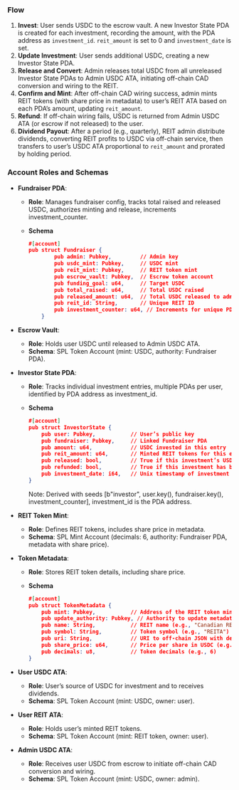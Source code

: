 ### Flow

1. **Invest**: User sends USDC to the escrow vault. A new Investor State PDA is created for each investment, recording the amount, with the PDA address as `investment_id`. `reit_amount` is set to 0 and `investment_date` is set.
2. **Update Investment**: User sends additional USDC, creating a new Investor State PDA.
3. **Release and Convert**: Admin releases total USDC from all unreleased Investor State PDAs to Admin USDC ATA, initiating off-chain CAD conversion and wiring to the REIT.
4. **Confirm and Mint**: After off-chain CAD wiring success, admin mints REIT tokens (with share price in metadata) to user’s REIT ATA based on each PDA’s amount, updating `reit_amount`.
5. **Refund**: If off-chain wiring fails, USDC is returned from Admin USDC ATA (or escrow if not released) to the user.
6. **Dividend Payout**: After a period (e.g., quarterly), REIT admin distribute dividends, converting REIT profits to USDC via off-chain service, then transfers to user’s USDC ATA proportional to `reit_amount` and prorated by holding period.

### Account Roles and Schemas

- **Fundraiser PDA**:
    - **Role**: Manages fundraiser config, tracks total raised and released USDC, authorizes minting and release, increments investment_counter.
    - **Schema**
        
        ```json
        #[account]
        pub struct Fundraiser {
                pub admin: Pubkey,         // Admin key
                pub usdc_mint: Pubkey,     // USDC mint
                pub reit_mint: Pubkey,     // REIT token mint
                pub escrow_vault: Pubkey,  // Escrow token account
                pub funding_goal: u64,     // Target USDC
                pub total_raised: u64,     // Total USDC raised
                pub released_amount: u64,  // Total USDC released to admin
                pub reit_id: String,       // Unique REIT ID
                pub investment_counter: u64, // Increments for unique PDA derivation
            }
        ```
        
- **Escrow Vault**:
    - **Role**: Holds user USDC until released to Admin USDC ATA.
    - **Schema**: SPL Token Account (mint: USDC, authority: Fundraiser PDA).
- **Investor State PDA**:
    - **Role**: Tracks individual investment entries, multiple PDAs per user, identified by PDA address as investment_id.
    - **Schema**
        
        ```json
        #[account]
        pub struct InvestorState {
            pub user: Pubkey,           // User’s public key
            pub fundraiser: Pubkey,     // Linked Fundraiser PDA
            pub amount: u64,            // USDC invested in this entry
            pub reit_amount: u64,       // Minted REIT tokens for this entry (0 until minted)
            pub released: bool,         // True if this investment’s USDC is released
            pub refunded: bool,         // True if this investment has been refunded
            pub investment_date: i64,   // Unix timestamp of investment
        }
        ```
        
        Note: Derived with seeds [b"investor", user.key(), fundraiser.key(), investment_counter], investment_id is the PDA address.
        
- **REIT Token Mint**:
    - **Role**: Defines REIT tokens, includes share price in metadata.
    - **Schema**: SPL Mint Account (decimals: 6, authority: Fundraiser PDA, metadata with share price).
- **Token Metadata**:
    - **Role**: Stores REIT token details, including share price.
    - **Schema**
        
        ```json
        #[account]
        pub struct TokenMetadata {
            pub mint: Pubkey,           // Address of the REIT token mint
            pub update_authority: Pubkey, // Authority to update metadata
            pub name: String,           // REIT name (e.g., "Canadian REIT A")
            pub symbol: String,         // Token symbol (e.g., "REITA")
            pub uri: String,            // URI to off-chain JSON with details
            pub share_price: u64,       // Price per share in USDC (e.g., 1000000 = 1 USDC)
            pub decimals: u8,           // Token decimals (e.g., 6)
        }
        ```
        
- **User USDC ATA**:
    - **Role**: User’s source of USDC for investment and to receives dividends.
    - **Schema**: SPL Token Account (mint: USDC, owner: user).
- **User REIT ATA**:
    - **Role**: Holds user’s minted REIT tokens.
    - **Schema**: SPL Token Account (mint: REIT token, owner: user).
- **Admin USDC ATA**:
    - **Role**: Receives user USDC from escrow to initiate off-chain CAD conversion and wiring.
    - **Schema**: SPL Token Account (mint: USDC, owner: admin).